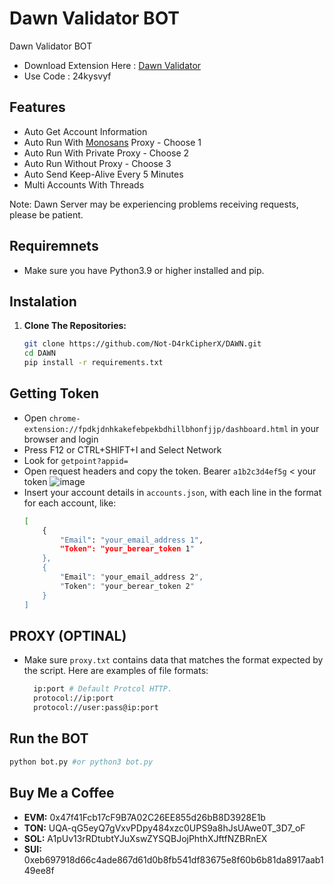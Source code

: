 # Dawn Validator BOT
Dawn Validator BOT

- Download Extension Here : [Dawn Validator](https://chromewebstore.google.com/detail/dawn-validator-chrome-ext/fpdkjdnhkakefebpekbdhillbhonfjjp?hl=en)
- Use Code : 24kysvyf

## Features

  - Auto Get Account Information
  - Auto Run With [Monosans](https://raw.githubusercontent.com/monosans/proxy-list/main/proxies/all.txt) Proxy - Choose 1
  - Auto Run With Private Proxy - Choose 2
  - Auto Run Without Proxy - Choose 3
  - Auto Send Keep-Alive Every 5 Minutes
  - Multi Accounts With Threads

Note: Dawn Server may be experiencing problems receiving requests, please be patient.

## Requiremnets

- Make sure you have Python3.9 or higher installed and pip.

## Instalation

1. **Clone The Repositories:**
   ```bash
   git clone https://github.com/Not-D4rkCipherX/DAWN.git
   cd DAWN
   pip install -r requirements.txt
   ```

## Getting Token
- Open ``chrome-extension://fpdkjdnhkakefebpekbdhillbhonfjjp/dashboard.html`` in your browser and login
- Press F12 or CTRL+SHIFT+I and Select Network
- Look for ``getpoint?appid=``
- Open request headers and copy the token. Bearer ``a1b2c3d4ef5g`` < your token
![image](https://github.com/user-attachments/assets/2cf7d088-8ecb-4925-a470-5b398cb88e1f)
- Insert your account details in ``accounts.json``, with each line in the format for each account, like:
  ```bash
  [
      {
          "Email": "your_email_address 1",
          "Token": "your_berear_token 1"
      },
      {
          "Email": "your_email_address 2",
          "Token": "your_berear_token 2"
      }
  ]
  ```
## PROXY (OPTINAL)
- Make sure `proxy.txt` contains data that matches the format expected by the script. Here are examples of file formats:
  ```bash
    ip:port # Default Protcol HTTP.
    protocol://ip:port
    protocol://user:pass@ip:port
  ```

## Run the BOT

```bash
python bot.py #or python3 bot.py
```

## Buy Me a Coffee

- **EVM:** 0x47f41Fcb17cF9B7A02C26EE855d26bB8D3928E1b
- **TON:** UQA-qG5eyQ7gVxvPDpy484xzc0UPS9a8hJsUAwe0T_3D7_oF
- **SOL:** A1pUv13rRDtubtYJuXswZYSQBJojPhthXJftfNZBRnEX
- **SUI:** 0xeb697918d66c4ade867d61d0b8fb541df83675e8f60b6b81da8917aab149ee8f
